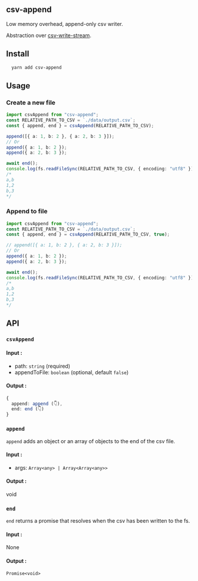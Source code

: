 ## csv-append

Low memory overhead, append-only csv writer.

Abstraction over [csv-write-stream](https://github.com/maxogden/csv-write-stream).

## Install

```sh
  yarn add csv-append
```

## Usage

### Create a new file

```typescript
import csvAppend from "csv-append";
const RELATIVE_PATH_TO_CSV = `./data/output.csv`;
const { append, end } = csvAppend(RELATIVE_PATH_TO_CSV);

append([{ a: 1, b: 2 }, { a: 2, b: 3 }]);
// Or
append({ a: 1, b: 2 });
append({ a: 2, b: 3 });

await end();
console.log(fs.readFileSync(RELATIVE_PATH_TO_CSV, { encoding: "utf8" }));
/* 
a,b
1,2
b,3
*/
```

### Append to file

```typescript
import csvAppend from "csv-append";
const RELATIVE_PATH_TO_CSV = `./data/output.csv`;
const { append, end } = csvAppend(RELATIVE_PATH_TO_CSV, true);

// append([{ a: 1, b: 2 }, { a: 2, b: 3 }]);
// Or
append({ a: 1, b: 2 });
append({ a: 2, b: 3 });

await end();
console.log(fs.readFileSync(RELATIVE_PATH_TO_CSV, { encoding: "utf8" }));
/* 
a,b
1,2
b,3
*/
```

## API

### `csvAppend`

#### Input :

- path: `string` (required)
- appendToFile: `boolean` (optional, default `false`)

#### Output :

```typescript
{
  append: append (👇),
  end: end (👇)
}
```

### `append`

`append` adds an object or an array of objects to the end of the csv file.

#### Input :

- args: `Array<any> | Array<Array<any>>`

#### Output :

void

### `end`

`end` returns a promise that resolves when the csv has been written to the fs.

#### Input :

None

#### Output :

`Promise<void>`
